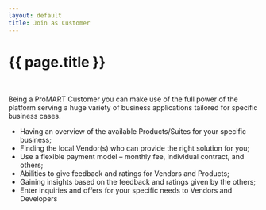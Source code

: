 ```yaml
---
layout: default
title: Join as Customer
---
```


{{ page.title }}
===

<br>

Being a ProMART Customer you can make use of the full power of the platform serving a huge variety of business applications tailored for specific business cases.

* Having an overview of the available Products/Suites for your specific business;
* Finding the local Vendor(s) who can provide the right solution for you;
* Use a flexible payment model – monthly fee, individual contract, and others;
* Abilities to give feedback and ratings for Vendors and Products;
* Gaining insights based on the feedback and ratings given by the others;
* Enter inquiries and offers for your specific needs to Vendors and Developers

<br>